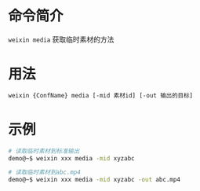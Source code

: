 # 命令简介 

`weixin media` 获取临时素材的方法

# 用法

```bash
weixin {ConfName} media [-mid 素材id] [-out 输出的目标]
```

# 示例

```bash
# 读取临时素材到标准输出
demo@~$ weixin xxx media -mid xyzabc

# 读取临时素材到abc.mp4
demo@~$ weixin xxx media -mid xyzabc -out abc.mp4
```
